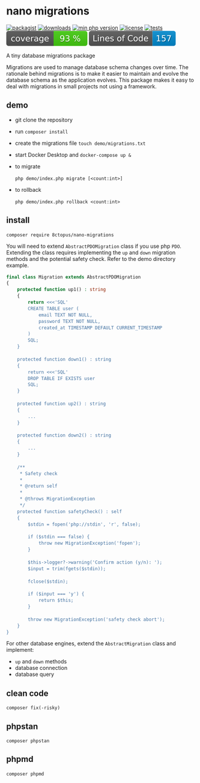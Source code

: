 # nano migrations

[![packagist](http://poser.pugx.org/8ctopus/nano-migrations/v)](https://packagist.org/packages/8ctopus/nano-migrations)
[![downloads](http://poser.pugx.org/8ctopus/nano-migrations/downloads)](https://packagist.org/packages/8ctopus/nano-migrations)
[![min php version](http://poser.pugx.org/8ctopus/nano-migrations/require/php)](https://packagist.org/packages/8ctopus/nano-migrations)
[![license](http://poser.pugx.org/8ctopus/nano-migrations/license)](https://packagist.org/packages/8ctopus/nano-migrations)
[![tests](https://github.com/8ctopus/nano-migrations/actions/workflows/tests.yml/badge.svg)](https://github.com/8ctopus/nano-migrations/actions/workflows/tests.yml)
![code coverage badge](https://raw.githubusercontent.com/8ctopus/nano-migrations/image-data/coverage.svg)
![lines of code](https://raw.githubusercontent.com/8ctopus/nano-migrations/image-data/lines.svg)

A tiny database migrations package

Migrations are used to manage database schema changes over time. The rationale behind migrations is to make it easier to maintain and evolve the database schema as the application evolves. This package makes it easy to deal with migrations in small projects not using a framework.

## demo

- git clone the repository
- run `composer install`
- create the migrations file `touch demo/migrations.txt`
- start Docker Desktop and `docker-compose up &`
- to migrate

    `php demo/index.php migrate [<count:int>]`

- to rollback

    `php demo/index.php rollback <count:int>`

## install

    composer require 8ctopus/nano-migrations

You will need to extend `AbstractPDOMigration` class if you use php `PDO`. Extending the class requires implementing the `up` and `down` migration methods and the potential safety check. Refer to the demo directory example.

```php
final class Migration extends AbstractPDOMigration
{
    protected function up1() : string
    {
        return <<<'SQL'
        CREATE TABLE user (
            email TEXT NOT NULL,
            password TEXT NOT NULL,
            created_at TIMESTAMP DEFAULT CURRENT_TIMESTAMP
        )
        SQL;
    }

    protected function down1() : string
    {
        return <<<'SQL'
        DROP TABLE IF EXISTS user
        SQL;
    }

    protected function up2() : string
    {
        ...
    }

    protected function down2() : string
    {
        ...
    }

    /**
     * Safety check
     *
     * @return self
     *
     * @throws MigrationException
     */
    protected function safetyCheck() : self
    {
        $stdin = fopen('php://stdin', 'r', false);

        if ($stdin === false) {
            throw new MigrationException('fopen');
        }

        $this->logger?->warning('Confirm action (y/n): ');
        $input = trim(fgets($stdin));

        fclose($stdin);

        if ($input === 'y') {
            return $this;
        }

        throw new MigrationException('safety check abort');
    }
}
```

For other database engines, extend the `AbstractMigration` class and implement:

- `up` and `down` methods
- database connection
- database query

## clean code

    composer fix(-risky)

## phpstan

    composer phpstan

## phpmd

    composer phpmd
